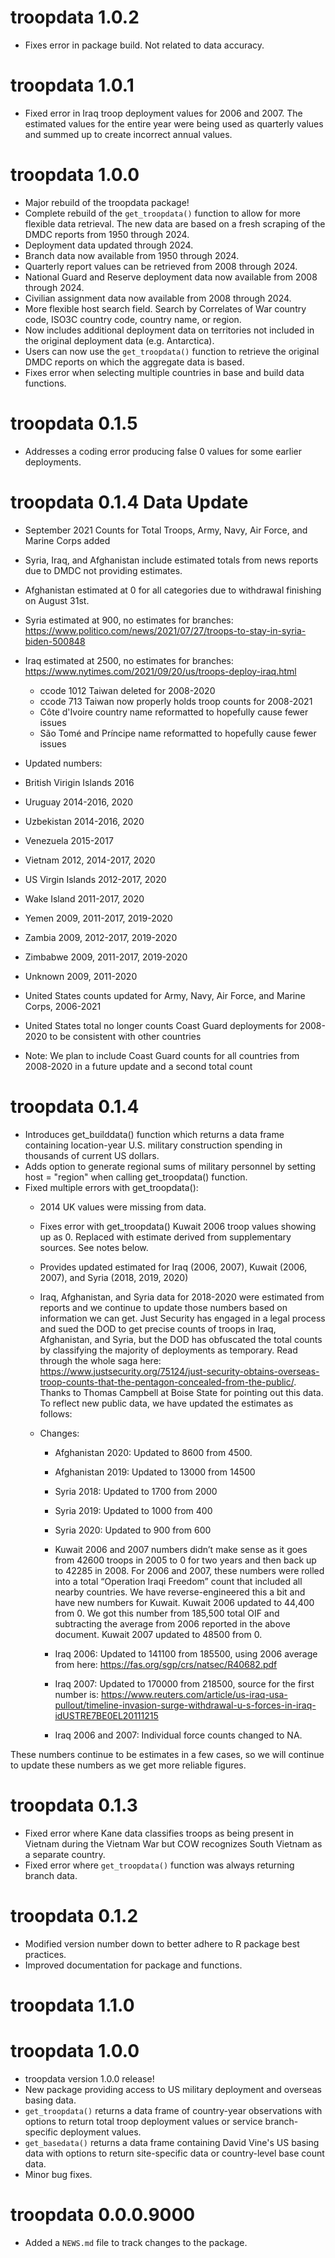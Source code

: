 # troopdata 1.0.2

* Fixes error in package build. Not related to data accuracy.


# troopdata 1.0.1

* Fixed error in Iraq troop deployment values for 2006 and 2007. The estimated values for the entire year were being used as quarterly values and summed up to create incorrect annual values.


# troopdata 1.0.0

* Major rebuild of the troopdata package!
* Complete rebuild of the `get_troopdata()` function to allow for more flexible data retrieval. The new data are based on a fresh scraping of the DMDC reports from 1950 through 2024.
* Deployment data updated through 2024.
* Branch data now available from 1950 through 2024.
* Quarterly report values can be retrieved from 2008 through 2024.
* National Guard and Reserve deployment data now available from 2008 through 2024.
* Civilian assignment data now available from 2008 through 2024.
* More flexible host search field. Search by Correlates of War country code, ISO3C country code, country name, or region.
* Now includes additional deployment data on territories not included in the original deployment data (e.g. Antarctica).
* Users can now use the `get_troopdata()` function to retrieve the original DMDC reports on which the aggregate data is based.
* Fixes error when selecting multiple countries in base and build data functions.




# troopdata 0.1.5

* Addresses a coding error producing false 0 values for some earlier deployments.

# troopdata 0.1.4 Data Update

* September 2021 Counts for Total Troops, Army, Navy, Air Force, and Marine Corps added

* Syria, Iraq, and Afghanistan include estimated totals from news reports due to DMDC not providing estimates.
* Afghanistan estimated at 0 for all categories due to withdrawal finishing on August 31st.
* Syria estimated at 900, no estimates for branches: https://www.politico.com/news/2021/07/27/troops-to-stay-in-syria-biden-500848
* Iraq estimated at 2500, no estimates for branches: https://www.nytimes.com/2021/09/20/us/troops-deploy-iraq.html
  * ccode 1012 Taiwan deleted for 2008-2020
  * ccode 713 Taiwan now properly holds troop counts for 2008-2021
  * Côte d'Ivoire country name reformatted to hopefully cause fewer issues
  * São Tomé and Príncipe name reformatted to hopefully cause fewer issues

* Updated numbers:

 * British Virigin Islands 2016
 * Uruguay 2014-2016, 2020
 * Uzbekistan 2014-2016, 2020
 * Venezuela 2015-2017
 * Vietnam 2012, 2014-2017, 2020
 * US Virgin Islands 2012-2017, 2020
 * Wake Island 2011-2017, 2020
 * Yemen 2009, 2011-2017, 2019-2020
 * Zambia 2009, 2012-2017, 2019-2020
 * Zimbabwe 2009, 2011-2017, 2019-2020
 * Unknown 2009, 2011-2020
 * United States counts updated for Army, Navy, Air Force, and Marine Corps, 2006-2021
 * United States total no longer counts Coast Guard deployments for 2008-2020 to be consistent with other countries

* Note: We plan to include Coast Guard counts for all countries from 2008-2020 in a future update and a second total count


# troopdata 0.1.4

* Introduces get_builddata() function which returns a data frame containing location-year U.S. military construction spending in thousands of current US dollars.
* Adds option to generate regional sums of military personnel by setting host = "region" when calling get_troopdata() function.
* Fixed multiple errors with get_troopdata():
  * 2014 UK values were missing from data.

  * Fixes error with get_troopdata() Kuwait 2006 troop values showing up as 0. Replaced with estimate derived from supplementary sources. See notes below.

  * Provides updated estimated for Iraq (2006, 2007), Kuwait (2006, 2007), and Syria (2018, 2019, 2020)

  * Iraq, Afghanistan, and Syria data for 2018-2020 were estimated from reports and we continue to update those numbers based on information we can get. Just Security has engaged in a legal process and sued the DOD to get precise counts of troops in Iraq, Afghanistan, and Syria, but the DOD has obfuscated the total counts by classifying the majority of deployments as temporary. Read through the whole saga here: https://www.justsecurity.org/75124/just-security-obtains-overseas-troop-counts-that-the-pentagon-concealed-from-the-public/. Thanks to Thomas Campbell at Boise State for pointing out this data. To reflect new public data, we have updated the estimates as follows:

  * Changes:
 
     * Afghanistan 2020: Updated to 8600 from 4500.
    
     * Afghanistan 2019: Updated to 13000 from 14500
    
     * Syria 2018: Updated to 1700 from 2000
    
     * Syria 2019: Updated to 1000 from 400
    
     * Syria 2020: Updated to 900 from 600

     * Kuwait 2006 and 2007 numbers didn’t make sense as it goes from 42600 troops in 2005 to 0 for two years and then back up to 42285 in 2008. For 2006 and 2007, these numbers were rolled into a total “Operation Iraqi Freedom” count that included all nearby countries. We have reverse-engineered this a bit and have new numbers for Kuwait. Kuwait 2006 updated to 44,400 from 0. We got this number from 185,500 total OIF and subtracting the average from 2006 reported in the above document. Kuwait 2007 updated to 48500 from 0.

     * Iraq 2006: Updated to 141100 from 185500, using 2006 average from here: https://fas.org/sgp/crs/natsec/R40682.pdf

     * Iraq 2007: Updated to 170000 from 218500, source for the first number is: https://www.reuters.com/article/us-iraq-usa-pullout/timeline-invasion-surge-withdrawal-u-s-forces-in-iraq-idUSTRE7BE0EL20111215

     * Iraq 2006 and 2007: Individual force counts changed to NA.

These numbers continue to be estimates in a few cases, so we will continue to update these numbers as we get more reliable figures.


# troopdata 0.1.3

* Fixed error where Kane data classifies troops as being present in Vietnam during the Vietnam War but COW recognizes South Vietnam as a separate country.
* Fixed error where `get_troopdata()` function was always returning branch data.

# troopdata 0.1.2

* Modified version number down to better adhere to R package best practices.
* Improved documentation for package and functions.

# troopdata 1.1.0

# troopdata 1.0.0

* troopdata version 1.0.0 release!
* New package providing access to US military deployment and overseas basing data.
* `get_troopdata()` returns a data frame of country-year observations with options to return total troop deployment values or service branch-specific deployment values.
* `get_basedata()` returns a data frame containing David Vine's US basing data with options to return site-specific data or country-level base count data.
* Minor bug fixes.

# troopdata 0.0.0.9000

* Added a `NEWS.md` file to track changes to the package.
